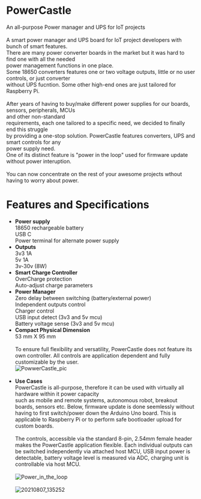 # PowerCastle
An all-purpose Power manager and UPS for IoT projects<br/><br/>A smart power manager and UPS board for IoT project developers with bunch of smart features.<br/>There are many power converter boards in the market but it was hard to find one with all the needed<br/> power management functions in one place. <br/> Some 18650 converters features one or two voltage outputs, little or no user controls, or just converter<br/> without UPS fucntion. Some other high-end ones are just tailored for Raspberry Pi.<br/><br/>After years of having to buy/make different power supplies for our boards, sensors, peripherals, MCUs<br/> and other non-standard<br/>requirements, each one tailored to a specific need, we decided to finally end this struggle<br/>by providing a one-stop solution. PowerCastle features converters, UPS and smart controls for any<br/> power supply need.<br/>One of its distinct feature is  "power in the loop" used for firmware update without power interuption.<br/><br/>You can now concentrate on the rest of your awesome projects wthout having to worry about power.
# Features and Specifications<br/>
* **Power supply**
<br/>18650 rechargeable battery
<br/>USB C
<br/>Power terminal for alternate power supply
* **Outputs**
<br/>3v3 1A
<br/>5v 1A
<br/>3v-30v (8W)
* **Smart Charge Controller**
<br/>OverCharge protection
<br/>Auto-adjust charge parameters
* **Power Manager**
<br/>Zero delay between switching (battery/external power)
<br/>Independent outputs control
<br/>Charger control
<br/>USB input detect (3v3 and 5v mcu)
<br/>Battery voltage sense (3v3 and 5v mcu)
* **Compact Physical Dimension**
<br/>53 mm X 95 mm <br/>
<br/>To ensure full flexibility and versatility, PowerCastle does not feature its own controller. All controls are application dependent and fully customizable by the user.
<br/>![PowwerCastle_pic](https://user-images.githubusercontent.com/88499684/128438393-10a2e281-13a6-441c-a555-328e18007e9e.png)
<br/><br/>
* **Use Cases**
<br/>PowerCastle is all-purpose, therefore it can be used with virtually all hardware within it power capacity <br/> such as mobile and remote systems, autonomous robot, breakout boards, sensors etc. Below, firmware update is done seemlessly without having to first switch/power down the Arduino Uno board. This is applicable to Raspberry Pi or to perform safe bootloader upload for custom boards.
<br/><br/> The controls, accessible via the standard 8-pin, 2.54mm female header makes the PowerCastle application flexible. Each individual outputs can be switched independently via attached host MCU, USB input power is detectable, battery voltage level is measured via ADC, charging unit is controllable via host MCU.
<br/><br/>
![Power_in_the_loop](https://user-images.githubusercontent.com/88499684/128581765-8858691c-b717-4b83-b27b-a0ea01307167.jpg)
<br/><br/>
![20210807_135252](https://user-images.githubusercontent.com/88499684/128600963-79a5fda9-9ac6-4260-85a1-8ba452b591c7.jpg)


